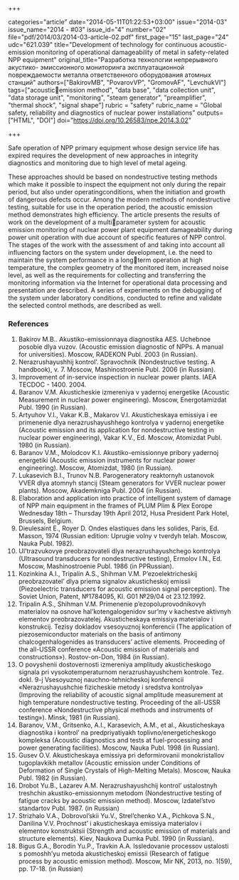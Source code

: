 +++

categories="article"
date="2014-05-11T01:22:53+03:00"
issue="2014-03"
issue_name="2014 - #03"
issue_id="4"
number="02"
file="pdf/2014/03/2014-03-article-02.pdf"
first_page="15"
last_page="24"
udc="621.039"
title="Development of technology for continuous acoustic- emission monitoring of operational damageability of metal in safety-related NPP equipment"
original_title="Разработка технологии непрерывного акустико- эмиссионного мониторинга эксплуатационной повреждаемости металла ответственного оборудования атомных станций"
authors=["BakirovMB", "PovarovVP", "GromovAF", "LevchukVI"]
tags=["acousticemission method", "data base", "data collection unit", "data storage unit", "monitoring", "steam generator", "preamplifier", "thermal shock", "signal shape"]
rubric = "safety"
rubric_name = "Global safety, reliability and diagnostics of nuclear power installations"
outputs=["HTML", "DOI"]
doi="https://doi.org/10.26583/npe.2014.3.02"

+++

Safe operation of NPP primary equipment whose design service life has expired requires the development of new approaches in integrity diagnostics and monitoring due to high level of metal ageing.

These approaches should be based on nondestructive testing methods which make it possible to inspect the equipment not only during the repair period, but also under operatingconditions, when the initiation and growth of dangerous defects occur. Among the modern methods of nondestructive testing, suitable for use in the operation period, the acoustic emission method demonstrates high efficiency. The article presents the results of work on the development of a multiparameter system for acoustic emission monitoring of nuclear power plant equipment damageability during power unit operation with due account of specific features of NPP control. The stages of the work with the assessment of and taking into account all influencing factors on the system under development, i.e. the need to maintain the system performance in a longterm operation at high temperature, the complex geometry of the monitored item, increased noise level, as well as the requirements for collecting and transferring the monitoring information via the Internet for operational data processing and presentation are described. A series of experiments on the debugging of the system under laboratory conditions, conducted to refine and validate the selected control methods, are described as well.

### References

1. Bakirov M.B.. Akustiko-emissionnaya diagnostika AES. Uchebnoe posobie dlya vuzov. (Acoustic emission diagnostic of NPPs. A manual for universities). Moscow, RADEKON Publ. 2003 (in Russian).
2. Nerazrushayushhij kontrol’. Spravochnik (Nondestructive testing. A handbook), v. 7. Moscow, Mashinostroenie Publ. 2006 (in Russian).
3. Improvement of in-service inspection in nuclear power plants. IAEA TECDOC - 1400. 2004.
4. Baranov V.M. Akusticheskie izmereniya v yadernoj energetike (Acoustic Measurement in nuclear power engineering). Moscow, Energotamizdat Publ. 1990 (in Russian).
5. Artyuhov V.I., Vakar K.B., Makarov V.I. Akusticheskaya emissiya i ee primenenie dlya nerazrushayushhego kontrolya v yadernoj energetike (Acoustic emission and its application for nondestructive testing in nuclear power engineering), Vakar K.V., Ed. Moscow, Atomizdat Publ. 1980 (in Russian).
6. Baranov V.M., Molodcov K.I. Akustiko-emissionnye pribory yadernoj energetiki (Acoustic emission instruments for nuclear power engineering). Moscow, Atomizdat, 1980 (in Russian).
7. Lukasevich B.I., Trunov N.B. Parogeneratory reaktornyh ustanovok VVER dlya atomnyh stancij (Steam generators for VVER nuclear power plants). Moscow, Akademkniga Publ. 2004 (in Russian).
8. Elaboration and application into practice of intelligent system of damage of NPP main equipment in the frames of PLUM Plim & Plex Eorope Wednesday 18th – Thursday 19th April 2012, Husa President Park Hotel, Brussels, Belgium.
9. Dieulesaint E., Royer D. Ondes elastiques dans les solides, Paris, Ed. Masson, 1974 (Russian edition: Uprugie volny v tverdyh telah. Moscow, Nauka Publ. 1982).
10. Ul’trazvukovye preobrazovateli dlya nerazrushayushchego kontrolya (Ultrasound transducers for nondestructive testing), Ermolov I.N., Ed. Moscow, Mashinostroenie Publ. 1986 (in PPRussian).
11. Kozinkina A.I., Tripalin A.S., Shihman V.M. P’ezoelektricheskij preobrazovatel’ dlya priema signalov akusticheskoj emissii (Piezoelectric transducers for acoustic emission signal perception). The Soviet Union, Patent, №1784095, Kl. G01 №29/04 ot 23.12.1992.
12. Tripalin A.S., Shihman V.M. Primenenie p’ezopoluprovodnikovyh materialov na osnove hal’kotengalogenidov sur’my v kachestve aktivnyh elementov preobrazovatelej. Akusticheskaya emissiya materialov i konstrukcij. Tezisy dokladov vsesoyuznoj konferencii (The application of piezosemiconductor materials on the basis of antimony chalcogenhalogenides as transducers’ active elements. Proceeding of the all-USSR conference «Acoustic emission of materials and constructions»). Rostov-on-Don, 1984 (in Russian).
13. O povyshenii dostovernosti izmereniya amplitudy akusticheskogo signala pri vysokotemperaturnom nerazrushayushchem kontrole. Tez. dokl. 9-j Vsesoyuznoj nauchno-tehnicheskoj konferencii «Nerazrushayushchie fizicheskie metody i sredstva kontrolya» (Improving the reliability of acoustic signal amplitude measurement at high temperature nondestructive testing. Proceeding of the all-USSR conference «Nondestructive physical methods and instruments of testing»). Minsk, 1981 (in Russian).
14. Baranov, V.M., Gritsenko, A.I., Karasevich, A.M., et al., Akusticheskaya diagnostika i kontrol’ na predpriyatiyakh toplivno/energeticheskogo kompleksa (Acoustic diagnostics and tests at fuel-processing and power generating facilities). Moscow, Nauka Publ. 1998 (in Russian).
15. Gusev O.V. Akusticheskaya emissiya pri deformirovanii monokristallov tugoplavkikh metallov (Acoustic emission under Conditions of Deformation of Single Crystals of High-Melting Metals). Moscow, Nauka Publ. 1982 (in Russian).
16. Drobot Yu.B., Lazarev A.M. Nerazrushayushchij kontrol’ ustalostnyh treshchin akustiko-emissionnym metodom (Nondestructive testing of fatigue cracks by acoustic emission method). Moscow, Izdatel’stvo standartov Publ. 1987. (in Russian)
17. Strizhalo V.A., Dobrovol’skii Yu.V., Strel’chenko V.A., Pichkova S.N., Danilina V.V. Prochnost’ i akusticheskaya emissiya materialov i elementov konstruktsii (Strength and acoustic emission of materials and structure elements). Kiev, Naukova Dumka Publ. 1990 (in Russian).
18. Bigus G.A., Borodin Yu.P., Travkin A.A. Issledovanie processov ustalosti s pomoshh’yu metoda akusticheskoj emissii (Research of fatigue process by acoustic emission method). Moscow, Mir NK, 2013, no. 1(59), pp. 17-18. (in Russian)